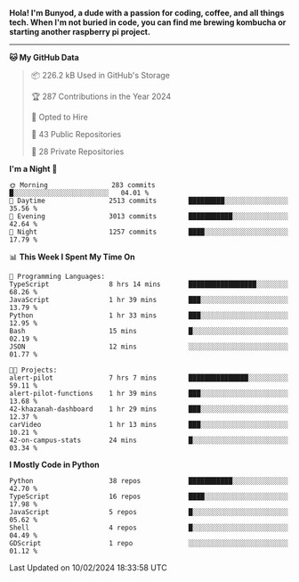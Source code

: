 <p>
<b>Hola! I'm Bunyod, a dude with a passion for coding, coffee, and all things tech. When I'm not buried in code, you can find me brewing kombucha or starting another raspberry pi project.</b>
</p>

---

<!--START_SECTION:waka-->
**🐱 My GitHub Data** 

> 📦 226.2 kB Used in GitHub's Storage 
 > 
> 🏆 287 Contributions in the Year 2024
 > 
> 💼 Opted to Hire
 > 
> 📜 43 Public Repositories 
 > 
> 🔑 28 Private Repositories 
 > 
**I'm a Night 🦉** 

```text
🌞 Morning                283 commits         █░░░░░░░░░░░░░░░░░░░░░░░░   04.01 % 
🌆 Daytime                2513 commits        █████████░░░░░░░░░░░░░░░░   35.56 % 
🌃 Evening                3013 commits        ███████████░░░░░░░░░░░░░░   42.64 % 
🌙 Night                  1257 commits        ████░░░░░░░░░░░░░░░░░░░░░   17.79 % 
```


📊 **This Week I Spent My Time On** 

```text
💬 Programming Languages: 
TypeScript               8 hrs 14 mins       █████████████████░░░░░░░░   68.26 % 
JavaScript               1 hr 39 mins        ███░░░░░░░░░░░░░░░░░░░░░░   13.79 % 
Python                   1 hr 33 mins        ███░░░░░░░░░░░░░░░░░░░░░░   12.95 % 
Bash                     15 mins             █░░░░░░░░░░░░░░░░░░░░░░░░   02.19 % 
JSON                     12 mins             ░░░░░░░░░░░░░░░░░░░░░░░░░   01.77 % 

🐱‍💻 Projects: 
alert-pilot              7 hrs 7 mins        ███████████████░░░░░░░░░░   59.11 % 
alert-pilot-functions    1 hr 39 mins        ███░░░░░░░░░░░░░░░░░░░░░░   13.68 % 
42-khazanah-dashboard    1 hr 29 mins        ███░░░░░░░░░░░░░░░░░░░░░░   12.37 % 
carVideo                 1 hr 13 mins        ███░░░░░░░░░░░░░░░░░░░░░░   10.21 % 
42-on-campus-stats       24 mins             █░░░░░░░░░░░░░░░░░░░░░░░░   03.34 % 
```

**I Mostly Code in Python** 

```text
Python                   38 repos            ███████████░░░░░░░░░░░░░░   42.70 % 
TypeScript               16 repos            ████░░░░░░░░░░░░░░░░░░░░░   17.98 % 
JavaScript               5 repos             █░░░░░░░░░░░░░░░░░░░░░░░░   05.62 % 
Shell                    4 repos             █░░░░░░░░░░░░░░░░░░░░░░░░   04.49 % 
GDScript                 1 repo              ░░░░░░░░░░░░░░░░░░░░░░░░░   01.12 % 
```




 Last Updated on 10/02/2024 18:33:58 UTC
<!--END_SECTION:waka-->
